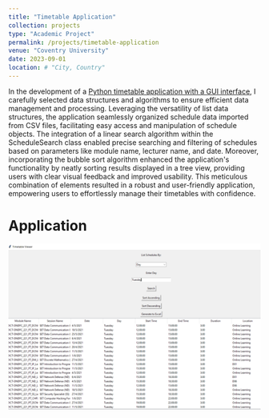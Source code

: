 ```yaml
---
title: "Timetable Application"
collection: projects
type: "Academic Project"
permalink: /projects/timetable-application
venue: "Coventry University"
date: 2023-09-01
location: # "City, Country"
---
```


In the development of a [Python timetable application with a GUI interface](https://github.com/juliuschanjq/Data-Structures-and-Algorithms/blob/main/Projects/Timetable%20Application.py), I carefully selected data structures and algorithms to ensure efficient data management and processing. Leveraging the versatility of list data structures, the application seamlessly organized schedule data imported from CSV files, facilitating easy access and manipulation of schedule objects. The integration of a linear search algorithm within the ScheduleSearch class enabled precise searching and filtering of schedules based on parameters like module name, lecturer name, and date. Moreover, incorporating the bubble sort algorithm enhanced the application's functionality by neatly sorting results displayed in a tree view, providing users with clear visual feedback and improved usability. This meticulous combination of elements resulted in a robust and user-friendly application, empowering users to effortlessly manage their timetables with confidence.

Application
======
![](/images/Timetable_GUI.png)